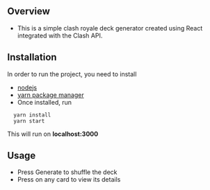
## Overview
- This is a simple clash royale deck generator created using React integrated with the Clash API.

## Installation
In order to run the project, you need to install 
- [nodejs](https://nodejs.org/en/download/)
- [yarn package manager](https://yarnpkg.com/lang/en/docs/install/)
- Once installed, run
``` 
  yarn install
  yarn start
```
This will run on **localhost:3000**

## Usage
- Press Generate to shuffle the deck
- Press on any card to view its details
